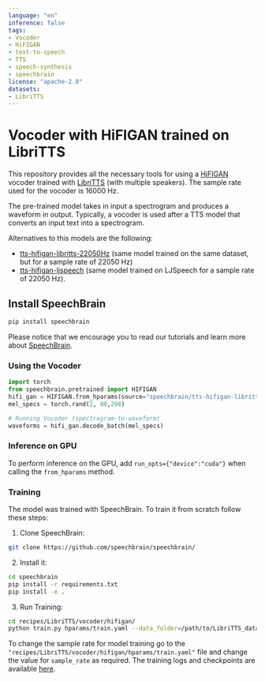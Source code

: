 ```yaml
---
language: "en"
inference: false
tags:
- Vocoder
- HiFIGAN
- text-to-speech
- TTS
- speech-synthesis
- speechbrain
license: "apache-2.0"
datasets:
- LibriTTS
---
```


# Vocoder with HiFIGAN trained on LibriTTS

This repository provides all the necessary tools for using a [HiFIGAN](https://arxiv.org/abs/2010.05646) vocoder trained with [LibriTTS](https://www.openslr.org/60/) (with multiple speakers). The sample rate used for the vocoder is 16000 Hz.

The pre-trained model takes in input a spectrogram and produces a waveform in output. Typically, a vocoder is used after a TTS model that converts an input text into a spectrogram.

Alternatives to this models are the following:
- [tts-hifigan-libritts-22050Hz](https://huggingface.co/speechbrain/tts-hifigan-libritts-22050Hz) (same model trained on the same dataset, but for a sample rate of 22050 Hz)
- [tts-hifigan-ljspeech](https://huggingface.co/speechbrain/tts-hifigan-ljspeech)  (same model trained on LJSpeech for a sample rate of 22050 Hz).


## Install SpeechBrain

```bash
pip install speechbrain
```


Please notice that we encourage you to read our tutorials and learn more about
[SpeechBrain](https://speechbrain.github.io).

### Using the Vocoder

```python
import torch
from speechbrain.pretrained import HIFIGAN
hifi_gan = HIFIGAN.from_hparams(source="speechbrain/tts-hifigan-libritts-16kHz", savedir="tmpdir")
mel_specs = torch.rand(2, 80,298)

# Running Vocoder (spectrogram-to-waveform)
waveforms = hifi_gan.decode_batch(mel_specs)
```

### Inference on GPU
To perform inference on the GPU, add  `run_opts={"device":"cuda"}`  when calling the `from_hparams` method.

### Training
The model was trained with SpeechBrain.
To train it from scratch follow these steps:
1. Clone SpeechBrain:
```bash
git clone https://github.com/speechbrain/speechbrain/
```
2. Install it:
```bash
cd speechbrain
pip install -r requirements.txt
pip install -e .
```
3. Run Training:
```bash
cd recipes/LibriTTS/vocoder/hifigan/
python train.py hparams/train.yaml --data_folder=/path/to/LibriTTS_data_destination --sample_rate=16000
```

To change the sample rate for model training go to the `"recipes/LibriTTS/vocoder/hifigan/hparams/train.yaml"` file and change the value for `sample_rate` as required.
The training logs and checkpoints are available [here](https://drive.google.com/drive/folders/1cImFzEonNYhetS9tmH9R_d0EFXXN0zpn?usp=sharing).